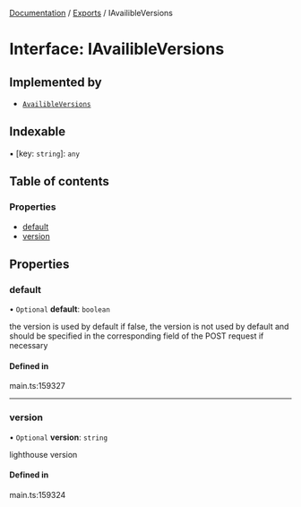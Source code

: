 [Documentation](../README.md) / [Exports](../modules.md) / IAvailibleVersions

# Interface: IAvailibleVersions

## Implemented by

- [`AvailibleVersions`](../classes/AvailibleVersions.md)

## Indexable

▪ [key: `string`]: `any`

## Table of contents

### Properties

- [default](IAvailibleVersions.md#default)
- [version](IAvailibleVersions.md#version)

## Properties

### default

• `Optional` **default**: `boolean`

the version is used by default
if false, the version is not used by default and should be specified in the corresponding field of the POST request if necessary

#### Defined in

main.ts:159327

___

### version

• `Optional` **version**: `string`

lighthouse version

#### Defined in

main.ts:159324
